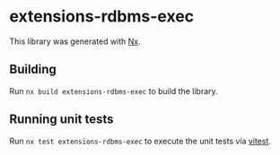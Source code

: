 <!--
SPDX-FileCopyrightText: 2023 Friedrich-Alexander-Universitat Erlangen-Nurnberg

SPDX-License-Identifier: AGPL-3.0-only
-->

# extensions-rdbms-exec

This library was generated with [Nx](https://nx.dev).

## Building

Run `nx build extensions-rdbms-exec` to build the library.

## Running unit tests

Run `nx test extensions-rdbms-exec` to execute the unit tests via [vitest](https://vitest.dev/).
